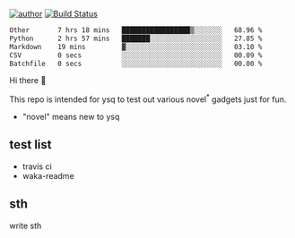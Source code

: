 [![author](https://img.shields.io/badge/author-ysq-green)](https://github.com/Yang-Shiqin)
[![Build Status](https://app.travis-ci.com/Yang-Shiqin/testall.svg?branch=main)](https://app.travis-ci.com/Yang-Shiqin/testall)

<!--START_SECTION:waka-->

```txt
Other       7 hrs 18 mins   █████████████████▒░░░░░░░   68.96 %
Python      2 hrs 57 mins   ███████░░░░░░░░░░░░░░░░░░   27.85 %
Markdown    19 mins         ▓░░░░░░░░░░░░░░░░░░░░░░░░   03.10 %
CSV         0 secs          ░░░░░░░░░░░░░░░░░░░░░░░░░   00.09 %
Batchfile   0 secs          ░░░░░░░░░░░░░░░░░░░░░░░░░   00.00 %
```

<!--END_SECTION:waka-->

Hi there 👋

This repo is intended for ysq to test out various novel<sup>*</sup> gadgets just for fun.

- "novel" means new to ysq

## test list
- travis ci
- waka-readme


## sth
write sth

